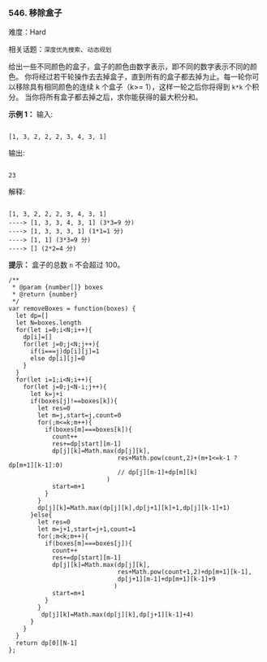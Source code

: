 ### 546. 移除盒子

难度：Hard

相关话题：`深度优先搜索`、`动态规划`

给出一些不同颜色的盒子，盒子的颜色由数字表示，即不同的数字表示不同的颜色。
你将经过若干轮操作去去掉盒子，直到所有的盒子都去掉为止。每一轮你可以移除具有相同颜色的连续 k 个盒子（k>= 1），这样一轮之后你将得到  `k*k`  个积分。
当你将所有盒子都去掉之后，求你能获得的最大积分和。



**示例 1：** 
输入:





```

[1, 3, 2, 2, 2, 3, 4, 3, 1]

```


输出:





```

23

```


解释:





```

[1, 3, 2, 2, 2, 3, 4, 3, 1] 
----> [1, 3, 3, 4, 3, 1] (3*3=9 分) 
----> [1, 3, 3, 3, 1] (1*1=1 分) 
----> [1, 1] (3*3=9 分) 
----> [] (2*2=4 分)

```






**提示：** 盒子的总数  `n`  不会超过 100。




```
/**
 * @param {number[]} boxes
 * @return {number}
 */
var removeBoxes = function(boxes) {
  let dp=[]
  let N=boxes.length
  for(let i=0;i<N;i++){
    dp[i]=[]
    for(let j=0;j<N;j++){
      if(i===j)dp[i][j]=1
      else dp[i][j]=0
    }
  }
  for(let i=1;i<N;i++){
    for(let j=0;j<N-i;j++){
      let k=j+i
      if(boxes[j]!==boxes[k]){
        let res=0
        let m=j,start=j,count=0
        for(;m<=k;m++){
          if(boxes[m]===boxes[k]){
            count++
            res+=dp[start][m-1]
            dp[j][k]=Math.max(dp[j][k],
                              res+Math.pow(count,2)+(m+1<=k-1 ? dp[m+1][k-1]:0)
                              // dp[j][m-1]+dp[m][k]
                           )
            start=m+1
          }
        }
        dp[j][k]=Math.max(dp[j][k],dp[j+1][k]+1,dp[j][k-1]+1)
      }else{
        let res=0
        let m=j+1,start=j+1,count=1
        for(;m<k;m++){
          if(boxes[m]===boxes[j]){
            count++
            res+=dp[start][m-1]
            dp[j][k]=Math.max(dp[j][k],
                              res+Math.pow(count+1,2)+dp[m+1][k-1],
                              dp[j+1][m-1]+dp[m+1][k-1]+9
                             )
            start=m+1
          }
        }
         dp[j][k]=Math.max(dp[j][k],dp[j+1][k-1]+4)
      }
    }
  }
  return dp[0][N-1]
};



```

